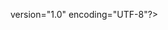 <?xml version="1.0" encoding="UTF-8"?>
<manifest>

  <remote  name="gitlab" 
           fetch="https://gitlab.com/"
           revision="cm-14.1" />

  <project name="taras-fedora-syn/android_device_sharp_z2" path="device/sharp/sharp_z2" remote="gitlab" />
  <project name="taras-fedora-syn/android_vendor_sharp_z2" path="vendor/sharp/sharp_z2" remote="gitlab" />

</manifest>

version="1.0" encoding="UTF-8"?>
<manifest>
	<remote fetch="git://github.com/" name="gh" /> 
	<project name="Moyster/o_vendor_mediatek" path="vendor/mediatek" remote="gh" revision="los-15.0" />
	<project name="taras-fedora-syn/android_device_sharp_z2" path="device/sharp/sharp_z2" remote="gh" revision="cm-14.1" />
	<project name="taras-fedora-syn/android_vendor_sharp_z2" path="vendor/sharp/sharp_z2" remote="gh" revision="cm-14.1" />
</manifest>
